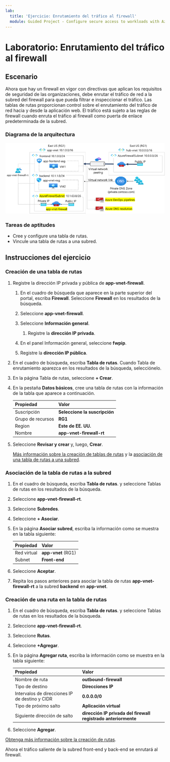 ```yaml
---
lab:
  title: 'Ejercicio: Enrutamiento del tráfico al firewall'
  module: Guided Project - Configure secure access to workloads with Azure virtual networking services
---
```


# Laboratorio: Enrutamiento del tráfico al firewall


## Escenario

Ahora que hay un firewall en vigor con directivas que aplican los requisitos de seguridad de las organizaciones, debe enrutar el tráfico de red a la subred del firewall para que pueda filtrar e inspeccionar el tráfico. Las tablas de rutas proporcionan control sobre el enrutamiento del tráfico de red hacia y desde la aplicación web. El tráfico está sujeto a las reglas de firewall cuando enruta el tráfico al firewall como puerta de enlace predeterminada de la subred. 

### Diagrama de la arquitectura


![Diagrama en el que se muestra una red virtual con un firewall y una tabla de rutas.](../Media/task-3.png)

### Tareas de aptitudes

- Cree y configure una tabla de rutas.
- Vincule una tabla de rutas a una subred.
  

## Instrucciones del ejercicio

### Creación de una tabla de rutas

1. Registre la dirección IP privada y pública de **app-vnet-firewall**.

    1. En el cuadro de búsqueda que aparece en la parte superior del portal, escriba **Firewall**. Seleccione **Firewall** en los resultados de la búsqueda.

    1. Seleccione **app-vnet-firewall**.

    1. Seleccione **Información general**.

        1. Registre la **dirección IP privada**.

    1. En el panel Información general, seleccione **fwpip**.

    1. Registre la **dirección IP pública**. 


1. En el cuadro de búsqueda, escriba **Tabla de rutas**. Cuando Tabla de enrutamiento aparezca en los resultados de la búsqueda, selecciónelo.

1. En la página Tabla de rutas, seleccione **+ Crear**.

1. En la pestaña **Datos básicos**, cree una tabla de rutas con la información de la tabla que aparece a continuación.

    | Propiedad | Valor    |
    |:---------|:---------|
    |Suscripción|**Seleccione la suscripción**|
    |Grupo de recursos|**RG1**|
    |Region|**Este de EE. UU.**|
    |Nombre|**app-vnet-firewall-rt**|

    

1. Seleccione **Revisar y crear** y, luego, **Crear**.

    [Más información sobre la creación de tablas de rutas](https://docs.microsoft.com/azure/virtual-network/manage-route-table) y la [asociación de una tabla de rutas a una subred](https://docs.microsoft.com/azure/virtual-network/tutorial-create-route-table-portal#associate-a-route-table-to-a-subnet).

### Asociación de la tabla de rutas a la subred

1. En el cuadro de búsqueda, escriba **Tabla de rutas**. y seleccione Tablas de rutas en los resultados de la búsqueda.

1. Seleccione **app-vnet-firewall-rt**.

1. Seleccione **Subredes**.

1. Seleccione **+ Asociar**.

1. En la página **Asociar subred**, escriba la información como se muestra en la tabla siguiente:

    | Propiedad | Valor    |
    |:---------|:---------|
    |Red virtual|**app-vnet** (RG1)|
    |Subnet|**Front-end**|

1. Seleccione **Aceptar**.

1. Repita los pasos anteriores para asociar la tabla de rutas **app-vnet-firewall-rt** a la subred **backend** en **app-vnet**.

### Creación de una ruta en la tabla de rutas

1. En el cuadro de búsqueda, escriba **Tabla de rutas**. y seleccione Tablas de rutas en los resultados de la búsqueda.

1. Seleccione **app-vnet-firewall-rt**.

1. Seleccione **Rutas**.

1. Seleccione **+Agregar**.

1. En la página **Agregar ruta**, escriba la información como se muestra en la tabla siguiente:

    | Propiedad | Valor    |
    |:---------|:---------|
    |Nombre de ruta|**outbound-firewall**|
    |Tipo de destino|**Direcciones IP**|
    |Intervalos de direcciones IP de destino y CIDR|**0.0.0.0/0**|
    |Tipo de próximo salto|**Aplicación virtual**|
    |Siguiente dirección de salto|**dirección IP privada del firewall registrado anteriormente**|


1. Seleccione **Agregar**.

[Obtenga más información sobre la creación de rutas](https://docs.microsoft.com/azure/virtual-network/manage-route-table#add-a-route).

Ahora el tráfico saliente de la subred front-end y back-end se enrutará al firewall. 



